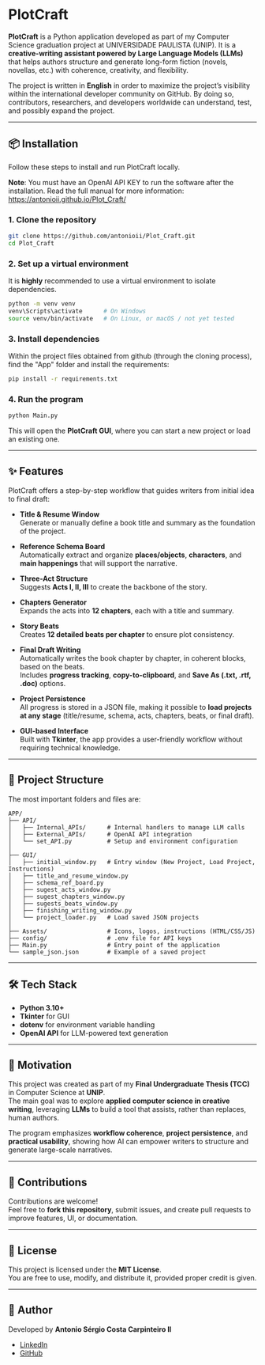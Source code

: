# PlotCraft

**PlotCraft** is a Python application developed as part of my Computer Science graduation project at UNIVERSIDADE PAULISTA  (UNIP).  It is a **creative-writing assistant powered by Large Language Models (LLMs)** that helps authors structure and generate long-form fiction (novels, novellas, etc.) with coherence, creativity, and flexibility.

The project is written in **English** in order to maximize the project’s visibility within the international developer community on GitHub. By doing so, contributors, researchers, and developers worldwide can understand, test, and possibly expand the project.

---


## 📦 Installation

Follow these steps to install and run PlotCraft locally.
    
**Note**: You must have an OpenAI API KEY to run the software after the installation. Read the full manual for more information: https://antonioii.github.io/Plot_Craft/

### 1. Clone the repository
```bash
git clone https://github.com/antonioii/Plot_Craft.git
cd Plot_Craft
```

### 2. Set up a virtual environment
It is **highly** recommended to use a virtual environment to isolate dependencies.

```bash
python -m venv venv
venv\Scripts\activate      # On Windows
source venv/bin/activate   # On Linux, or macOS / not yet tested
```

### 3. Install dependencies
Within the project files obtained from github (through the cloning process), find the "App" folder and install the requirements:
```bash
pip install -r requirements.txt
```

### 4. Run the program
```bash
python Main.py
```

This will open the **PlotCraft GUI**, where you can start a new project or load an existing one.


---


## ✨ Features

PlotCraft offers a step-by-step workflow that guides writers from initial idea to final draft:

- **Title & Resume Window**  
  Generate or manually define a book title and summary as the foundation of the project.

- **Reference Schema Board**  
  Automatically extract and organize **places/objects**, **characters**, and **main happenings** that will support the narrative.

- **Three-Act Structure**  
  Suggests **Acts I, II, III** to create the backbone of the story.

- **Chapters Generator**  
  Expands the acts into **12 chapters**, each with a title and summary.

- **Story Beats**  
  Creates **12 detailed beats per chapter** to ensure plot consistency.

- **Final Draft Writing**  
  Automatically writes the book chapter by chapter, in coherent blocks, based on the beats.  
  Includes **progress tracking**, **copy-to-clipboard**, and **Save As (.txt, .rtf, .doc)** options.

- **Project Persistence**  
  All progress is stored in a JSON file, making it possible to **load projects at any stage** (title/resume, schema, acts, chapters, beats, or final draft).

- **GUI-based Interface**  
  Built with **Tkinter**, the app provides a user-friendly workflow without requiring technical knowledge.

---

## 📂 Project Structure

The most important folders and files are:

```
APP/
├── API/
│   ├── Internal_APIs/      # Internal handlers to manage LLM calls
│   ├── External_APIs/      # OpenAI API integration
│   └── set_API.py          # Setup and environment configuration
│
├── GUI/
│   ├── initial_window.py   # Entry window (New Project, Load Project, Instructions)
│   ├── title_and_resume_window.py
│   ├── schema_ref_board.py
│   ├── sugest_acts_window.py
│   ├── sugest_chapters_window.py
│   ├── sugests_beats_window.py
│   ├── finishing_writing_window.py
│   └── project_loader.py   # Load saved JSON projects
│
├── Assets/                 # Icons, logos, instructions (HTML/CSS/JS)
├── config/                 # .env file for API keys
├── Main.py                 # Entry point of the application
└── sample_json.json        # Example of a saved project
```

---

## 🛠️ Tech Stack

- **Python 3.10+**
- **Tkinter** for GUI
- **dotenv** for environment variable handling
- **OpenAI API** for LLM-powered text generation

---

## 📖 Motivation

This project was created as part of my **Final Undergraduate Thesis (TCC)** in Computer Science at **UNIP**.  
The main goal was to explore **applied computer science in creative writing**, leveraging **LLMs** to build a tool that assists, rather than replaces, human authors.  

The program emphasizes **workflow coherence**, **project persistence**, and **practical usability**, showing how AI can empower writers to structure and generate large-scale narratives.

---

## 🤝 Contributions

Contributions are welcome!  
Feel free to **fork this repository**, submit issues, and create pull requests to improve features, UI, or documentation.

---

## 📜 License

This project is licensed under the **MIT License**.  
You are free to use, modify, and distribute it, provided proper credit is given.

---

## 🔗 Author

Developed by **Antonio Sérgio Costa Carpinteiro II**  
- [LinkedIn](https://www.linkedin.com/in/antonio-s%C3%A9rgio-costa-carpinteiro-ii-929179170/)  
- [GitHub](https://github.com/antonioii)
